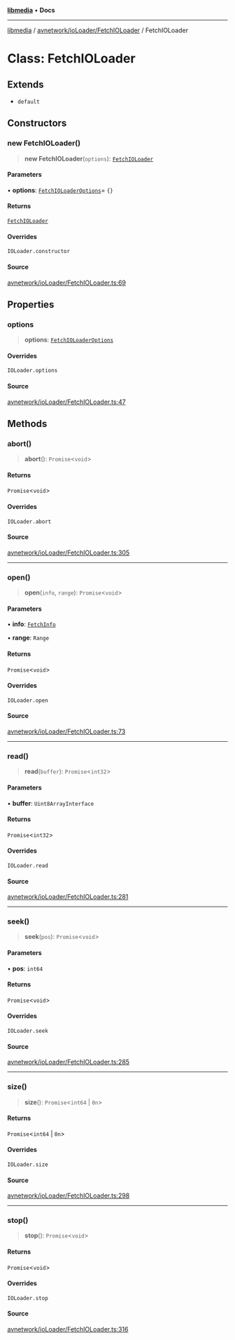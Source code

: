 [**libmedia**](../../../../README.md) • **Docs**

***

[libmedia](../../../../README.md) / [avnetwork/ioLoader/FetchIOLoader](../README.md) / FetchIOLoader

# Class: FetchIOLoader

## Extends

- `default`

## Constructors

### new FetchIOLoader()

> **new FetchIOLoader**(`options`): [`FetchIOLoader`](FetchIOLoader.md)

#### Parameters

• **options**: [`FetchIOLoaderOptions`](../interfaces/FetchIOLoaderOptions.md)= `{}`

#### Returns

[`FetchIOLoader`](FetchIOLoader.md)

#### Overrides

`IOLoader.constructor`

#### Source

[avnetwork/ioLoader/FetchIOLoader.ts:69](https://github.com/zhaohappy/libmedia/blob/87bf8029d8be58d5035a3f4dc7037c25d1ac371b/src/avnetwork/ioLoader/FetchIOLoader.ts#L69)

## Properties

### options

> **options**: [`FetchIOLoaderOptions`](../interfaces/FetchIOLoaderOptions.md)

#### Overrides

`IOLoader.options`

#### Source

[avnetwork/ioLoader/FetchIOLoader.ts:47](https://github.com/zhaohappy/libmedia/blob/87bf8029d8be58d5035a3f4dc7037c25d1ac371b/src/avnetwork/ioLoader/FetchIOLoader.ts#L47)

## Methods

### abort()

> **abort**(): `Promise`\<`void`\>

#### Returns

`Promise`\<`void`\>

#### Overrides

`IOLoader.abort`

#### Source

[avnetwork/ioLoader/FetchIOLoader.ts:305](https://github.com/zhaohappy/libmedia/blob/87bf8029d8be58d5035a3f4dc7037c25d1ac371b/src/avnetwork/ioLoader/FetchIOLoader.ts#L305)

***

### open()

> **open**(`info`, `range`): `Promise`\<`void`\>

#### Parameters

• **info**: [`FetchInfo`](../interfaces/FetchInfo.md)

• **range**: `Range`

#### Returns

`Promise`\<`void`\>

#### Overrides

`IOLoader.open`

#### Source

[avnetwork/ioLoader/FetchIOLoader.ts:73](https://github.com/zhaohappy/libmedia/blob/87bf8029d8be58d5035a3f4dc7037c25d1ac371b/src/avnetwork/ioLoader/FetchIOLoader.ts#L73)

***

### read()

> **read**(`buffer`): `Promise`\<`int32`\>

#### Parameters

• **buffer**: `Uint8ArrayInterface`

#### Returns

`Promise`\<`int32`\>

#### Overrides

`IOLoader.read`

#### Source

[avnetwork/ioLoader/FetchIOLoader.ts:281](https://github.com/zhaohappy/libmedia/blob/87bf8029d8be58d5035a3f4dc7037c25d1ac371b/src/avnetwork/ioLoader/FetchIOLoader.ts#L281)

***

### seek()

> **seek**(`pos`): `Promise`\<`void`\>

#### Parameters

• **pos**: `int64`

#### Returns

`Promise`\<`void`\>

#### Overrides

`IOLoader.seek`

#### Source

[avnetwork/ioLoader/FetchIOLoader.ts:285](https://github.com/zhaohappy/libmedia/blob/87bf8029d8be58d5035a3f4dc7037c25d1ac371b/src/avnetwork/ioLoader/FetchIOLoader.ts#L285)

***

### size()

> **size**(): `Promise`\<`int64` \| `0n`\>

#### Returns

`Promise`\<`int64` \| `0n`\>

#### Overrides

`IOLoader.size`

#### Source

[avnetwork/ioLoader/FetchIOLoader.ts:298](https://github.com/zhaohappy/libmedia/blob/87bf8029d8be58d5035a3f4dc7037c25d1ac371b/src/avnetwork/ioLoader/FetchIOLoader.ts#L298)

***

### stop()

> **stop**(): `Promise`\<`void`\>

#### Returns

`Promise`\<`void`\>

#### Overrides

`IOLoader.stop`

#### Source

[avnetwork/ioLoader/FetchIOLoader.ts:316](https://github.com/zhaohappy/libmedia/blob/87bf8029d8be58d5035a3f4dc7037c25d1ac371b/src/avnetwork/ioLoader/FetchIOLoader.ts#L316)
